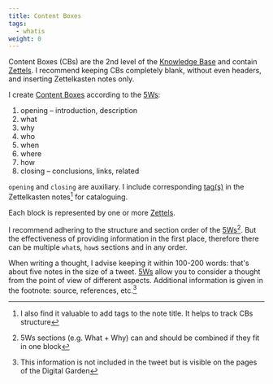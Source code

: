 ```yaml
---
title: Content Boxes
tags:
  - whatis
weight: 0
---
```


Content Boxes (CBs) are the 2nd level of the [Knowledge Base](Knowledge%20Base.md) and contain [Zettels](Zettel.md). I recommend keeping CBs completely blank, without even headers, and inserting Zettelkasten notes only.

I create [Content Boxes](Content%20Box.md) according to the [5Ws](The%205%20Ws%20and%201%20H.md):

1. opening – introduction, description
1. what
1. why
1. who
1. when
1. where
1. how
1. closing – conclusions, links, related

`opening` and `closing` are auxiliary. I include corresponding [tag(s)](in_progress\Tags.md) in the Zettelkasten notes[^202207281535-1] for cataloguing.

[^202207281535-1]: I also find it valuable to add tags to the note title. It helps to track CBs structure

Each block is represented by one or more [Zettels](Zettel.md).

I recommend adhering to the structure and section order of the [5Ws](The%205%20Ws%20and%201%20H.md)[^202207291417-1]. But the effectiveness of providing information in the first place, therefore there can be multiple `what`s, `how`s sections and in any order.

[^202207291417-1]: 5Ws sections (e.g. What + Why) can and should be combined if they fit in one block

When writing a thought, I advise keeping it within 100-200 words: that's about five notes in the size of a tweet. [5Ws](The%205%20Ws%20and%201%20H.md) allow you to consider a thought from the point of view of different aspects. Additional information is given in the footnote: source, references, etc.[^202207271422-1]

[^202207271422-1]: This information is not included in the tweet but is visible on the pages of the Digital Garden
